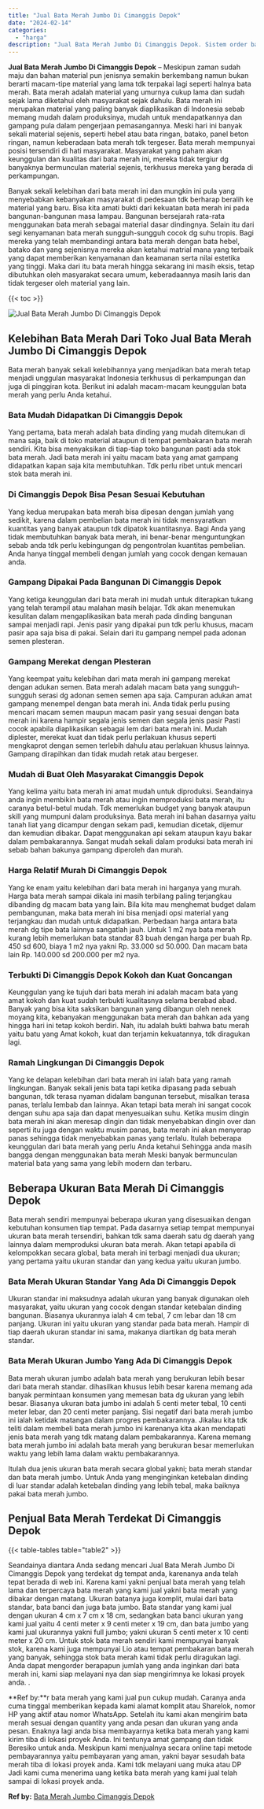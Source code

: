 ```yaml
---
title: "Jual Bata Merah Jumbo Di Cimanggis Depok"
date: "2024-02-14"
categories: 
  - "harga"
description: "Jual Bata Merah Jumbo Di Cimanggis Depok. Sistem order bata merah yang kami jual pun cukup mudah. Caranya anda cuma tinggal memberikan kepada kami alamat kom..."
---
```


**Jual Bata Merah Jumbo Di Cimanggis Depok** – Meskipun zaman sudah maju dan bahan material pun jenisnya semakin berkembang namun bukan berarti macam-tipe material yang lama tdk terpakai lagi seperti halnya bata merah. Bata merah adalah material yang umurnya cukup lama dan sudah sejak lama diketahui oleh masyarakat sejak dahulu. Bata merah ini merupakan material yang paling banyak diaplikasikan di Indonesia sebab memang mudah dalam produksinya, mudah untuk mendapatkannya dan gampang pula dalam pengerjaan pemasangannya. Meski hari ini banyak sekali material sejenis, seperti hebel atau bata ringan, batako, panel beton ringan, namun keberadaan bata merah tdk tergeser. Bata merah mempunyai posisi tersendiri di hati masyarakat. Masyarakat yang paham akan keunggulan dan kualitas dari bata merah ini, mereka tidak tergiur dg banyaknya bermunculan material sejenis, terkhusus mereka yang berada di perkampungan.

Banyak sekali kelebihan dari bata merah ini dan mungkin ini pula yang menyebabkan kebanyakan masyarakat di pedesaan tdk berharap beralih ke material yang baru. Bisa kita amati bukti dari kekuatan bata merah ini pada bangunan-bangunan masa lampau. Bangunan bersejarah rata-rata menggunakan bata merah sebagai material dasar dindingnya. Selain itu dari segi kenyamanan bata merah sungguh-sungguh cocok dg suhu tropis. Bagi mereka yang telah membandingi antara bata merah dengan bata hebel, batako dan yang sejenisnya mereka akan ketahui matrial mana yang terbaik yang dapat memberikan kenyamanan dan keamanan serta nilai estetika yang tinggi. Maka dari itu bata merah hingga sekarang ini masih eksis, tetap dibutuhkan oleh masyarakat secara umum, keberadaannya masih laris dan tidak tergeser oleh material yang lain.

{{< toc >}}

![Jual Bata Merah Jumbo Di Cimanggis Depok](/images/jual-bata-merah-14.png)

## Kelebihan Bata Merah Dari Toko Jual Bata Merah Jumbo Di Cimanggis Depok

Bata merah banyak sekali kelebihannya yang menjadikan bata merah tetap menjadi unggulan masyarakat Indonesia terkhusus di perkampungan dan juga di pinggiran kota. Berikut ini adalah macam-macam keunggulan bata merah yang perlu Anda ketahui.

### Bata Mudah Didapatkan Di Cimanggis Depok

Yang pertama, bata merah adalah bata dinding yang mudah ditemukan di mana saja, baik di toko material ataupun di tempat pembakaran bata merah sendiri. Kita bisa menyaksikan di tiap-tiap toko bangunan pasti ada stok bata merah. Jadi bata merah ini yaitu macam bata yang amat gampang didapatkan kapan saja kita membutuhkan. Tdk perlu ribet untuk mencari stok bata merah ini.

### Di Cimanggis Depok Bisa Pesan Sesuai Kebutuhan

Yang kedua merupakan bata merah bisa dipesan dengan jumlah yang sedikit, karena dalam pembelian bata merah ini tidak mensyaratkan kuantitas yang banyak ataupun tdk dipatok kuantitasnya. Bagi Anda yang tidak membutuhkan banyak bata merah, ini benar-benar menguntungkan sebab anda tdk perlu kebingungan dg pengontrolan kuantitas pembelian. Anda hanya tinggal membeli dengan jumlah yang cocok dengan kemauan anda.

### Gampang Dipakai Pada Bangunan Di Cimanggis Depok

Yang ketiga keunggulan dari bata merah ini mudah untuk diterapkan tukang yang telah terampil atau malahan masih belajar. Tdk akan menemukan kesulitan dalam mengaplikasikan bata merah pada dinding bangunan sampai menjadi rapi. Jenis pasir yang dipakai pun tdk perlu khusus, macam pasir apa saja bisa di pakai. Selain dari itu gampang nempel pada adonan semen plesteran.

### Gampang Merekat dengan Plesteran

Yang keempat yaitu kelebihan dari mata merah ini gampang merekat dengan adukan semen. Bata merah adalah macam bata yang sungguh-sungguh serasi dg adonan semen semen apa saja. Campuran adukan amat gampang menempel dengan bata merah ini. Anda tidak perlu pusing mencari macam semen maupun macam pasir yang sesuai dengan bata merah ini karena hampir segala jenis semen dan segala jenis pasir Pasti cocok apabila diaplikasikan sebagai lem dari bata merah ini. Mudah diplester, merekat kuat dan tidak perlu perlakuan khusus seperti mengkaprot dengan semen terlebih dahulu atau perlakuan khusus lainnya. Gampang dirapihkan dan tidak mudah retak atau bergeser.

### Mudah di Buat Oleh Masyarakat Cimanggis Depok

Yang kelima yaitu bata merah ini amat mudah untuk diproduksi. Seandainya anda ingin membikin bata merah atau ingin memproduksi bata merah, itu caranya betul-betul mudah. Tdk memerlukan budget yang banyak ataupun skill yang mumpuni dalam produksinya. Bata merah ini bahan dasarnya yaitu tanah liat yang dicampur dengan sekam padi, kemudian dicetak, dijemur dan kemudian dibakar. Dapat menggunakan api sekam ataupun kayu bakar dalam pembakarannya. Sangat mudah sekali dalam produksi bata merah ini sebab bahan bakunya gampang diperoleh dan murah.

### Harga Relatif Murah Di Cimanggis Depok

Yang ke enam yaitu kelebihan dari bata merah ini harganya yang murah. Harga bata merah sampai dikala ini masih terbilang paling terjangkau dibanding dg macam bata yang lain. Bila kita mau menghemat budget dalam pembangunan, maka bata merah ini bisa menjadi opsi material yang terjangkau dan mudah untuk didapatkan. Perbedaan harga antara bata merah dg tipe bata lainnya sangatlah jauh. Untuk 1 m2 nya bata merah kurang lebih memerlukan bata standar 83 buah dengan harga per buah Rp. 450 sd 600, biaya 1 m2 nya yakni Rp. 33.000 sd 50.000. Dan macam bata lain Rp. 140.000 sd 200.000 per m2 nya.

### Terbukti Di Cimanggis Depok Kokoh dan Kuat Goncangan

Keunggulan yang ke tujuh dari bata merah ini adalah macam bata yang amat kokoh dan kuat sudah terbukti kualitasnya selama berabad abad. Banyak yang bisa kita saksikan bangunan yang dibangun oleh nenek moyang kita, kebanyakan menggunakan bata merah dan bahkan ada yang hingga hari ini tetap kokoh berdiri. Nah, itu adalah bukti bahwa batu merah yaitu batu yang Amat kokoh, kuat dan terjamin kekuatannya, tdk diragukan lagi.

### Ramah Lingkungan Di Cimanggis Depok

Yang ke delapan kelebihan dari bata merah ini ialah bata yang ramah lingkungan. Banyak sekali jenis bata tapi ketika dipasang pada sebuah bangunan, tdk terasa nyaman didalam bangunan tersebut, misalkan terasa panas, terlalu lembab dan lainnya. Akan tetapi bata merah ini sangat cocok dengan suhu apa saja dan dapat menyesuaikan suhu. Ketika musim dingin bata merah ini akan meresap dingin dan tidak menyebabkan dingin over dan seperti itu juga dengan waktu musim panas, bata merah ini akan menyerap panas sehingga tidak menyebabkan panas yang terlalu. Itulah beberapa keunggulan dari bata merah yang perlu Anda ketahui Sehingga anda masih bangga dengan menggunakan bata merah Meski banyak bermunculan material bata yang sama yang lebih modern dan terbaru.

## Beberapa Ukuran Bata Merah Di Cimanggis Depok

Bata merah sendiri mempunyai beberapa ukuran yang disesuaikan dengan kebutuhan konsumen tiap tempat. Pada dasarnya setiap tempat mempunyai ukuran bata merah tersendiri, bahkan tdk sama daerah satu dg daerah yang lainnya dalam memproduksi ukuran bata merah. Akan tetapi apabila di kelompokkan secara global, bata merah ini terbagi menjadi dua ukuran; yang pertama yaitu ukuran standar dan yang kedua yaitu ukuran jumbo.

### Bata Merah Ukuran Standar Yang Ada Di Cimanggis Depok

Ukuran standar ini maksudnya adalah ukuran yang banyak digunakan oleh masyarakat, yaitu ukuran yang cocok dengan standar ketebalan dinding bangunan. Biasanya ukurannya ialah 4 cm tebal, 7 cm lebar dan 18 cm panjang. Ukuran ini yaitu ukuran yang standar pada bata merah. Hampir di tiap daerah ukuran standar ini sama, makanya diartikan dg bata merah standar.

### Bata Merah Ukuran Jumbo Yang Ada Di Cimanggis Depok

Bata merah ukuran jumbo adalah bata merah yang berukuran lebih besar dari bata merah standar. dihasilkan khusus lebih besar karena memang ada banyak permintaan konsumen yang memesan bata dg ukuran yang lebih besar. Biasanya ukuran bata jumbo ini adalah 5 centi meter tebal, 10 centi meter lebar, dan 20 centi meter panjang. Sisi negatif dari bata merah jumbo ini ialah ketidak matangan dalam progres pembakarannya. Jikalau kita tdk teliti dalam membeli bata merah jumbo ini karenanya kita akan mendapati jenis bata merah yang tdk matang dalam pembakarannya. Karena memang bata merah jumbo ini adalah bata merah yang berukuran besar memerlukan waktu yang lebih lama dalam waktu pembakarannya.

Itulah dua jenis ukuran bata merah secara global yakni; bata merah standar dan bata merah jumbo. Untuk Anda yang menginginkan ketebalan dinding di luar standar adalah ketebalan dinding yang lebih tebal, maka baiknya pakai bata merah jumbo.

## Penjual Bata Merah Terdekat Di Cimanggis Depok

{{< table-tables table="table2" >}}

Seandainya diantara Anda sedang mencari Jual Bata Merah Jumbo Di Cimanggis Depok yang terdekat dg tempat anda, karenanya anda telah tepat berada di web ini. Karena kami yakni penjual bata merah yang telah lama dan terpercaya bata merah yang kami jual yakni bata merah yang dibakar dengan matang. Ukuran batanya juga komplit, mulai dari bata standar, bata banci dan juga bata jumbo. Bata standar yang kami jual dengan ukuran 4 cm x 7 cm x 18 cm, sedangkan bata banci ukuran yang kami jual yaitu 4 centi meter x 9 centi meter x 19 cm, dan bata jumbo yang kami jual ukurannya yakni full jumbo; yakni ukuran 5 centi meter x 10 centi meter x 20 cm. Untuk stok bata merah sendiri kami mempunyai banyak stok, karena kami juga mempunyai Lio atau tempat pembakaran bata merah yang banyak, sehingga stok bata merah kami tidak perlu diragukan lagi. Anda dapat mengorder berapapun jumlah yang anda inginkan dari bata merah ini, kami siap melayani nya dan siap mengirimnya ke lokasi proyek anda.
.

**Ref by:**r bata merah yang kami jual pun cukup mudah. Caranya anda cuma tinggal memberikan kepada kami alamat komplit atau Sharelok, nomor HP yang aktif atau nomor WhatsApp. Setelah itu kami akan mengirim bata merah sesuai dengan quantity yang anda pesan dan ukuran yang anda pesan. Enaknya lagi anda bisa membayarnya ketika bata merah yang kami kirim tiba di lokasi proyek Anda. Ini tentunya amat gampang dan tidak Beresiko untuk anda. Meskipun kami menjualnya secara online tapi metode pembayarannya yaitu pembayaran yang aman, yakni bayar sesudah bata merah tiba di lokasi proyek anda. Kami tdk melayani uang muka atau DP Jadi kami cuma menerima uang ketika bata merah yang kami jual telah sampai di lokasi proyek anda.

**Ref by:** [Bata Merah Jumbo Cimanggis Depok](https://id.wikipedia.org/wiki/Bata)
